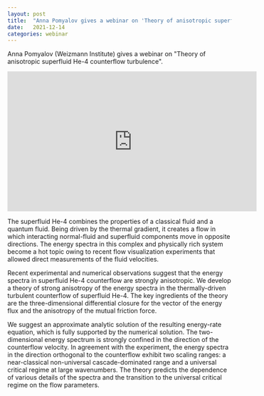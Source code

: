 ```yaml
---
layout: post
title:  "Anna Pomyalov gives a webinar on 'Theory of anisotropic superfluid He-4 counterflow turbulence' at 3pm UK time"
date:   2021-12-14
categories: webinar
---
```


Anna Pomyalov (Weizmann Institute) gives a webinar on "Theory of anisotropic superfluid He-4 counterflow turbulence". 

<iframe width="560" height="315" src="https://www.youtube.com/embed/ib-7QVyZfyU" title="YouTube video player" frameborder="0" allow="accelerometer; autoplay; clipboard-write; encrypted-media; gyroscope; picture-in-picture" allowfullscreen></iframe> 

The superfluid He-4 combines the properties of a classical fluid and a quantum fluid. Being driven by the thermal gradient, it creates a flow in which interacting normal-fluid and superfluid components move in opposite directions. The energy spectra in this complex and physically rich system become a hot topic owing to recent flow visualization experiments that allowed direct measurements of the fluid velocities.

Recent experimental and numerical observations suggest that the energy spectra in superfluid He-4 counterflow are strongly anisotropic. We develop a theory of strong anisotropy of the energy spectra in the thermally-driven turbulent counterflow of superfluid He-4. The key ingredients of the theory are the three-dimensional differential closure for the vector of the energy flux and the anisotropy of the mutual friction force.

We suggest an approximate analytic solution of the resulting energy-rate equation, which is fully supported by the numerical solution. The two-dimensional energy spectrum is strongly confined in the direction of the counterflow velocity. In agreement with the experiment, the energy spectra in the direction orthogonal to the counterflow exhibit two scaling ranges: a near-classical non-universal cascade-dominated range and a universal critical regime at large wavenumbers. The theory predicts the dependence of various details of the spectra and the transition to the universal critical regime on the flow parameters.
